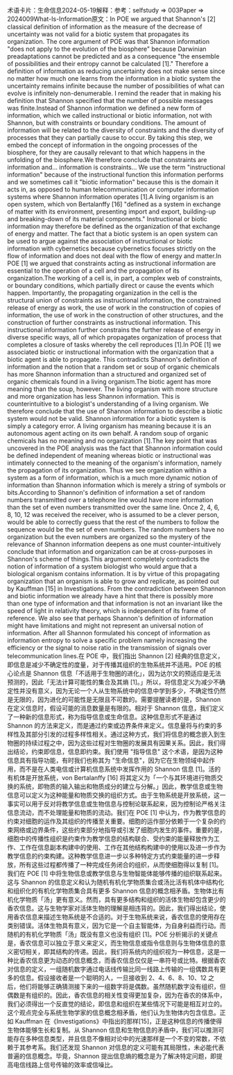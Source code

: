 

术语卡片：生命信息2024-05-19解释：参考：selfstudy => 003Paper => 2024009What-Is-Information原文：In POE we argued that Shannon's [2] classical definition of information as the measure of the decrease of uncertainty was not valid for a biotic system that propagates its organization. The core argument of POE was that Shannon information "does not apply to the evolution of the biosphere" because Darwinian preadaptations cannot be predicted and as a consequence "the ensemble of possibilities and their entropy cannot be calculated [1]." Therefore a definition of information as reducing uncertainty does not make sense since no matter how much one learns from the information in a biotic system the uncertainty remains infinite because the number of possibilities of what can evolve is infinitely non-denumerable. I remind the reader that in making his definition that Shannon specified that the number of possible messages was finite.Instead of Shannon information we defined a new form of information, which we called instructional or biotic information, not with Shannon, but with constraints or boundary conditions. The amount of information will be related to the diversity of constraints and the diversity of processes that they can partially cause to occur. By taking this step, we embed the concept of information in the ongoing processes of the biosphere, for they are causally relevant to that which happens in the unfolding of the biosphere.We therefore conclude that constraints are information and… information is constraints… We use the term "instructional information" because of the instructional function this information performs and we sometimes call it "biotic information" because this is the domain it acts in, as opposed to human telecommunication or computer information systems where Shannon information operates [1].A living organism is an open system, which von Bertalanffy [16] "defined as a system in exchange of matter with its environment, presenting import and export, building-up and breaking-down of its material components." Instructional or biotic information may therefore be defined as the organization of that exchange of energy and matter. The fact that a biotic system is an open system can be used to argue against the association of instructional or biotic information with cybernetics because cybernetics focuses strictly on the flow of information and does not deal with the flow of energy and matter.In POE [1] we argued that constraints acting as instructional information are essential to the operation of a cell and the propagation of its organization.The working of a cell is, in part, a complex web of constraints, or boundary conditions, which partially direct or cause the events which happen. Importantly, the propagating organization in the cell is the structural union of constraints as instructional information, the constrained release of energy as work, the use of work in the construction of copies of information, the use of work in the construction of other structures, and the construction of further constraints as instructional information. This instructional information further constrains the further release of energy in diverse specific ways, all of which propagates organization of process that completes a closure of tasks whereby the cell reproduces [1].In POE [1] we associated biotic or instructional information with the organization that a biotic agent is able to propagate. This contradicts Shannon's definition of information and the notion that a random set or soup of organic chemicals has more Shannon information than a structured and organized set of organic chemicals found in a living organism.The biotic agent has more meaning than the soup, however. The living organism with more structure and more organization has less Shannon information. This is counterintuitive to a biologist's understanding of a living organism. We therefore conclude that the use of Shannon information to describe a biotic system would not be valid. Shannon information for a biotic system is simply a category error. A living organism has meaning because it is an autonomous agent acting on its own behalf. A random soup of organic chemicals has no meaning and no organization [1].The key point that was uncovered in the POE analysis was the fact that Shannon information could be defined independent of meaning whereas biotic or instructional was intimately connected to the meaning of the organism's information, namely the propagation of its organization. Thus we see organization within a system as a form of information, which is a much more dynamic notion of information than Shannon information which is merely a string of symbols or bits.According to Shannon's definition of information a set of random numbers transmitted over a telephone line would have more information than the set of even numbers transmitted over the same line. Once 2, 4, 6, 8, 10, 12 was received the receiver, who is assumed to be a clever person, would be able to correctly guess that the rest of the numbers to follow the sequence would be the set of even numbers. The random numbers have no organization but the even numbers are organized so the mystery of the relevance of Shannon information deepens as one must counter-intuitively conclude that information and organization can be at cross-purposes in Shannon's scheme of things.This argument completely contradicts the notion of information of a system biologist who would argue that a biological organism contains information. It is by virtue of this propagating organization that an organism is able to grow and replicate, as pointed out by Kauffman [15] in Investigations. From the contradiction between Shannon and biotic information we already have a hint that there is possibly more than one type of information and that information is not an invariant like the speed of light in relativity theory, which is independent of its frame of reference. We also see that perhaps Shannon's definition of information might have limitations and might not represent an universal notion of information. After all Shannon formulated his concept of information as information entropy to solve a specific problem namely increasing the efficiency or the signal to noise ratio in the transmission of signals over telecommunication lines.在 POE 中，我们指出 Shannon [2] 经典的信息定义，即信息是减少不确定性的度量，对于传播其组织的生物系统并不适用。POE 的核心论点是 Shannon 信息「不适用于生物圈的进化」，因为达尔文的预适应是无法预测的，因此「无法计算可能性的集合及其熵 [1]。」所以，将信息定义为减少不确定性并没有意义，因为无论一个人从生物系统中的信息中学到多少，不确定性仍然是无限的，因为进化的可能性是无限且不可数的。需要提醒读者的是，Shannon 在定义信息时，假设可能的消息数量是有限的。相对于 Shannon 信息，我们定义了一种新的信息形式，称为指导信息或生命信息。这种信息形式不是通过 Shannon 的方法来定义，而是通过约束或边界条件来定义。信息量将与约束的多样性及其部分引发的过程多样性相关。通过这种方式，我们将信息的概念嵌入到生物圈的持续过程之中，因为这些过程对生物圈的发展具有因果关系。因此，我们得出结论，约束即信息，信息即约束。我们使用 "指导信息" 这个术语，是因为这种信息具有指导功能，有时我们也称其为 "生命信息"，因为它在生物领域中起作用，而不是在人类电信或计算机信息系统中发挥作用的 Shannon 信息 [1]。活的有机体是开放系统，von Bertalanffy [16] 将其定义为「一个与其环境进行物质交换的系统，即物质的输入输出和物质成分的建立与分解。」因此，教学信息或生物信息可以定义为这种能量和物质交换的组织方式。由于生物系统是开放系统，这一事实可以用于反对将教学信息或生物信息与控制论联系起来，因为控制论严格关注信息流动，而不处理能量和物质的流动。我们在 POE [1] 中认为，作为教学信息的约束对细胞的运作及其组织的传播至关重要。细胞的运作部分依赖于一个复杂的约束网络或边界条件，这些约束部分地指导或引发了细胞内发生的事件。重要的是，细胞中的传播性组织是约束作为教学信息的结构联合、受约束的能量释放作为工作、工作在信息副本构建中的使用、工作在其他结构构建中的使用以及进一步作为教学信息的约束构建。这种教学信息进一步以多种特定方式约束能量的进一步释放，所有这些过程都传播了一种完成任务闭合的组织，从而使细胞得以复制 [1]。我们在 POE [1] 中将生物信息或教学信息与生物智能体能够传播的组织联系起来。这与 Shannon 的信息定义和认为随机有机化学物质集合或汤比活有机体中结构化和组织化的有机化学物质集合具有更多 Shannon 信息的概念相矛盾。生物体比有机化学物质「汤」更有意义。然而，具有更多结构和组织的活体生物却包含更少的香农信息。这与生物学家对活体生物的理解是相违背的。因此，我们得出结论，使用香农信息来描述生物系统是不合适的。对于生物系统来说，香农信息的使用存在类别错误。活体生物具有意义，因为它是一个自主智能体，为自身利益而行动。而随机的有机化学物质「汤」既没有意义也没有组织 [1]。POE 分析揭示的关键点是，香农信息可以独立于意义来定义，而生物信息或指令信息则与生物体信息的意义密切相关，即其结构的传递。因此，我们将系统内的组织视为一种信息，这是一种比香农信息更为动态的信息概念，而香农信息仅仅是一串符号或比特。根据香农对信息的定义，一组随机数字通过电话线传输比同一线路上传输的一组偶数具有更多的信息。假设接收者是一个聪明的人，一旦接收到 2、4、6、8、10、12 之后，他们将能够正确猜测接下来的一组数字将是偶数。虽然随机数字没有组织，但偶数是有组织的。因此，香农信息的相关性变得更加复杂，因为在香农的体系中，我们必须得出一个反直觉的结论，即信息和组织在某些情况下可能是相互对立的。这个观点完全与系统生物学家的信息概念相矛盾，他们认为生物体内包含信息。正如 Kauffman 在《Investigations》中指出的那样[15]，正是这种信息的传播使得生物体能够生长和复制。从 Shannon 信息和生物信息的矛盾中，我们可以推测可能存在多种信息类型，并且信息不像相对论中的光速那样是一个不变的常数，不依赖于其参考系。我们还发现 Shannon 对信息的定义可能有其局限性，未必能代表普遍的信息概念。毕竟，Shannon 提出信息熵的概念是为了解决特定问题，即提高电信线路上信号传输的效率或信噪比。